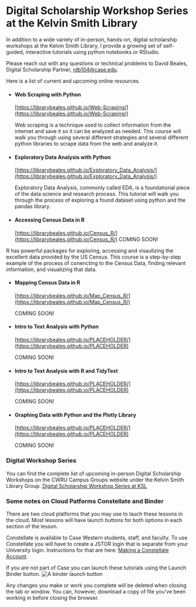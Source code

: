 # Digital Scholarship Workshop Series at the Kelvin Smith Library

In addition to a wide variety of in-person, hands-on, digital scholarship workshops at the Kelvin Smith Library, I provide a growing set of self-guided, interactive tutorials using python notebooks or RStudio.   

Please reach out with any questions or technical problems to David Beales, Digital Scholarship Partner, [rdb104@case.edu](mailto:rdb104@case.edu).

Here is a list of current and upcoming online resources.

- #### Web Scraping with Python
  [https://librarybeales.github.io/Web-Scraping/](https://librarybeales.github.io/Web-Scraping/)

  Web scraping is a technique used to collect information from the internet and save it so it can be analyzed as needed.  This course will walk you through using several different strategies and several different python libraries to scrape    data from the web and analyze it.

- #### Exploratory Data Analysis with Python
  [https://librarybeales.github.io/Exploratory_Data_Analysis/](https://librarybeales.github.io/Exploratory_Data_Analysis/)

  Exploratory Data Analysis, commonly called EDA, is a foundational piece of the data science and research process. This tutorial will walk you through the process of exploring a found dataset using python and the pandas library.

- #### Accessing Census Data in R
  [https://librarybeales.github.io/Census_R/](https://librarybeales.github.io/Census_R/)
  COMING SOON!

R has powerful packages for exploring, accessing and visaulizing the excellent data provided by the US Census.  This course is a step-by-step example of the process of conencting to the Census Data, finding relevant information, and
  visualizing that data.

- #### Mapping Census Data in R
  [https://librarybeales.github.io/Map_Census_R/](https://librarybeales.github.io/Map_Census_R/)

  COMING SOON!

- #### Intro to Text Analysis with Python
  [https://librarybeales.github.io/PLACEHOLDER/](https://librarybeales.github.io/PLACEHOLDER)

  COMING SOON!

- #### Intro to Text Analysis with R and TidyText
  [https://librarybeales.github.io/PLACEHOLDER/](https://librarybeales.github.io/PLACEHOLDER)

  COMING SOON!

- #### Graphing Data with Python and the Plotly Library
  [https://librarybeales.github.io/PLACEHOLDER/](https://librarybeales.github.io/PLACEHOLDER)

  COMING SOON!


### Digital Workshop Series

You can find the complete list of upcoming in-person Digital Scholarship Workshops on the CWRU Campus Groups website under the Kelvin Smith Library Group.
[Digital Scholarship Workshop Series at KSL](https://community.case.edu/events_list?topic_tags=1778970&show=upcoming)


### Some notes on Cloud Patforms Constellate and Binder

There are two cloud platforms that you may use to lauch these lessons in the cloud.  Most lessons will have launch buttons for both options in each section of the lesson.

Constellate is available to Case Western students, staff, and faculty.  To use Constellate you will have to create a JSTOR login that is separate from your University login.  Instructions for that are here:  <a href="https://librarybeales.github.io/CreateLogin/" target=blank>Making a Constellate Account</a>.

If you are not part of Case you can launch these tutorials using the Launch Binder button.  ![A binder launch button](https://mybinder.org/static/images/badge_logo.svg)  

Any changes you make or work you complete will be deleted when closing the tab or window.  You can, however, download a copy of file you've been working in before closing the browser.  
